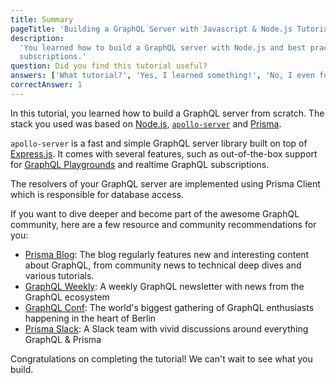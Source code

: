 ```yaml
---
title: Summary
pageTitle: 'Building a GraphQL Server with Javascript & Node.js Tutorial'
description:
  'You learned how to build a GraphQL server with Node.js and best practices for filters, authentication, pagination and
  subscriptions.'
question: Did you find this tutorial useful?
answers: ['What tutorial?', 'Yes, I learned something!', 'No, I even forgot what I knew before!', 'Fish!']
correctAnswer: 1
---
```


In this tutorial, you learned how to build a GraphQL server from scratch. The stack you used was based on
[Node.js](https://nodejs.org/en/),
[`apollo-server`](https://github.com/apollographql/apollo-server/tree/main/packages/apollo-server) and
[Prisma](https://www.prisma.io/).

`apollo-server` is a fast and simple GraphQL server library built on top of [Express.js](https://expressjs.com/). It
comes with several features, such as out-of-the-box support for
[GraphQL Playgrounds](https://github.com/prisma/graphql-playground) and realtime GraphQL subscriptions.

The resolvers of your GraphQL server are implemented using Prisma Client which is responsible for database access.

If you want to dive deeper and become part of the awesome GraphQL community, here are a few resource and community
recommendations for you:

- [Prisma Blog](https://prisma.io/blog): The blog regularly features new and interesting content about GraphQL, from
  community news to technical deep dives and various tutorials.
- [GraphQL Weekly](https://graphqlweekly.com): A weekly GraphQL newsletter with news from the GraphQL ecosystem
- [GraphQL Conf](https://www.graphqlconf.org): The world's biggest gathering of GraphQL enthusiasts happening in the
  heart of Berlin
- [Prisma Slack](https://slack.prisma.io): A Slack team with vivid discussions around everything GraphQL & Prisma

Congratulations on completing the tutorial! We can't wait to see what you build.
